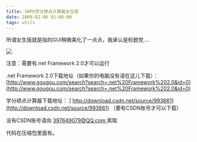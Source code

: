```yaml
---
title: SWPU学分绩点计算器女生版
date: 2009-02-06 01:06:00
tags: utils
---
```

所谓女生版就是指的GUI稍微美化了一点点，我承认是标题党....

![](/images/images/p_blog_csdn_net/cuipengfei1/EntryImages/20090206/截图02.jpg)

注意：需要有.net Framework 2.0才可以运行

.net Framework 2.0下载地址（如果你的电脑没有请在这儿下载）：
[http://www.gougou.com/search?search=.net%20Framework%202.0&id=0](http://www.gougou.com/search?search=.net%20Framework%202.0&id=0)

学分绩点计算器下载地址：
[ http://download.csdn.net/source/993661](http://download.csdn.net/source/993661)
（要有CSDN账号才可以下载）

没有CSDN账号请向 [ 397649079@QQ.com ](mailto:397649079@QQ.com) 索取

代码在压缩包里面有。



